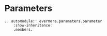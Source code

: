 # Parameters

```{eval-rst}
.. automodule:: evermore.parameters.parameter
    :show-inheritance:
    :members:
```
